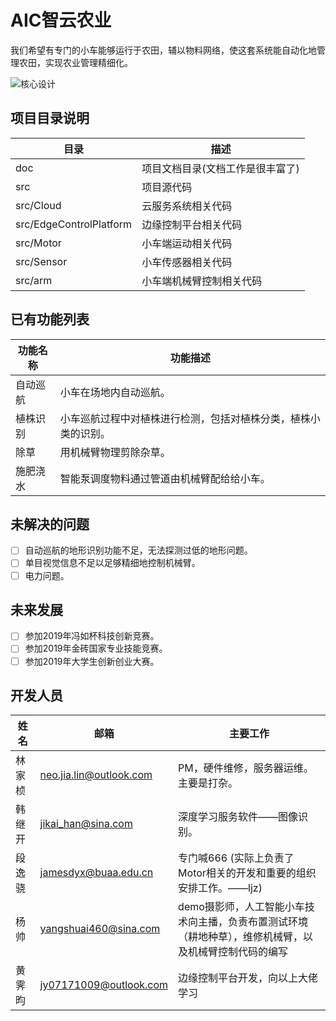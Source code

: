 # AIC智云农业
我们希望有专门的小车能够运行于农田，辅以物料网络，使这套系统能自动化地管理农田，实现农业管理精细化。

![核心设计](https://github.com/sebuaa2019/Team101/blob/master/media/%E6%A0%B8%E5%BF%83%E8%AE%BE%E8%AE%A1.png)

## 项目目录说明
| 目录 | 描述 |
| --- | --- |
| doc | 项目文档目录(文档工作是很丰富了) |
| src | 项目源代码 |
| src/Cloud | 云服务系统相关代码 |
| src/EdgeControlPlatform | 边缘控制平台相关代码 |
| src/Motor | 小车端运动相关代码 |
| src/Sensor | 小车传感器相关代码 |
| src/arm | 小车端机械臂控制相关代码 |

## 已有功能列表
| 功能名称 | 功能描述 |
| --- | --- |
| 自动巡航 | 小车在场地内自动巡航。|
| 植株识别 | 小车巡航过程中对植株进行检测，包括对植株分类，植株小类的识别。|
| 除草 | 用机械臂物理剪除杂草。|
| 施肥浇水 | 智能泵调度物料通过管道由机械臂配给给小车。|

## 未解决的问题
 - [ ] 自动巡航的地形识别功能不足，无法探测过低的地形问题。
 - [ ] 单目视觉信息不足以足够精细地控制机械臂。
 - [ ] 电力问题。
 
## 未来发展
 - [ ] 参加2019年冯如杯科技创新竞赛。
 - [ ] 参加2019年金砖国家专业技能竞赛。
 - [ ] 参加2019年大学生创新创业大赛。
 
## 开发人员
| 姓名 | 邮箱 | 主要工作 | 
| --- | --- | --- |
| 林家桢 | neo.jia.lin@outlook.com | PM，硬件维修，服务器运维。主要是打杂。 |
| 韩继开 | jikai_han@sina.com | 深度学习服务软件——图像识别。 |
| 段逸骁 | jamesdyx@buaa.edu.cn | 专门喊666 (实际上负责了Motor相关的开发和重要的组织安排工作。——ljz)|
| 杨帅 | yangshuai460@sina.com | demo摄影师，人工智能小车技术向主播，负责布置测试环境（耕地种草），维修机械臂，以及机械臂控制代码的编写|
| 黄霁昀 | jy07171009@outlook.com | 边缘控制平台开发，向以上大佬学习 |
